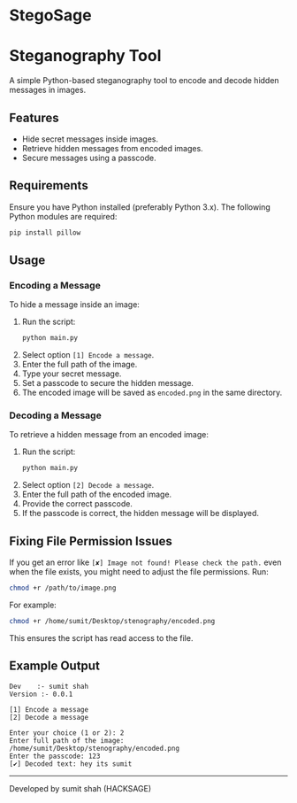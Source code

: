 # StegoSage

# Steganography Tool

A simple Python-based steganography tool to encode and decode hidden messages in images.

## Features
- Hide secret messages inside images.
- Retrieve hidden messages from encoded images.
- Secure messages using a passcode.

## Requirements
Ensure you have Python installed (preferably Python 3.x). The following Python modules are required:

```sh
pip install pillow
```

## Usage

### Encoding a Message
To hide a message inside an image:

1. Run the script:
   ```sh
   python main.py
   ```
2. Select option `[1] Encode a message`.
3. Enter the full path of the image.
4. Type your secret message.
5. Set a passcode to secure the hidden message.
6. The encoded image will be saved as `encoded.png` in the same directory.

### Decoding a Message
To retrieve a hidden message from an encoded image:

1. Run the script:
   ```sh
   python main.py
   ```
2. Select option `[2] Decode a message`.
3. Enter the full path of the encoded image.
4. Provide the correct passcode.
5. If the passcode is correct, the hidden message will be displayed.

## Fixing File Permission Issues
If you get an error like `[✘] Image not found! Please check the path.` even when the file exists, you might need to adjust the file permissions. Run:

```sh
chmod +r /path/to/image.png
```

For example:
```sh
chmod +r /home/sumit/Desktop/stenography/encoded.png
```
This ensures the script has read access to the file.

## Example Output

```
Dev    :- sumit shah
Version :- 0.0.1

[1] Encode a message
[2] Decode a message

Enter your choice (1 or 2): 2
Enter full path of the image: /home/sumit/Desktop/stenography/encoded.png
Enter the passcode: 123
[✔] Decoded text: hey its sumit
```


---
Developed by sumit shah (HACKSAGE)

